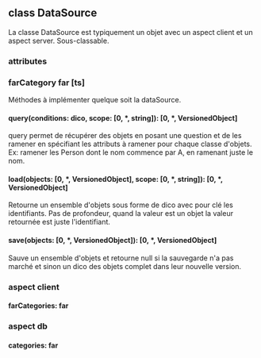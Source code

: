 ## class DataSource

La classe DataSource est typiquement un objet avec un aspect client et un aspect server.
Sous-classable.

### attributes

### farCategory far [ts]
Méthodes à implémenter quelque soit la dataSource.

#### query(conditions: dico, scope: [0, *, string]): [0, *, VersionedObject]
query permet de récupérer des objets en posant une question et de les ramener en spécifiant les attributs à ramener pour chaque classe d'objets.
Ex: ramener les Person dont le nom commence par A, en ramenant juste le nom.

#### load(objects: [0, *, VersionedObject], scope: [0, *, string]): [0, *, VersionedObject]
Retourne un ensemble d'objets sous forme de dico avec pour clé les identifiants.
Pas de profondeur, quand la valeur est un objet la valeur retournée est juste l'identifiant.

#### save(objects: [0, *, VersionedObject]): [0, *, VersionedObject]
Sauve un ensemble d'objets et retourne null si la sauvegarde n'a pas marché et sinon un dico des objets complet dans leur nouvelle version.

### aspect client
#### farCategories: far

### aspect db
#### categories: far
